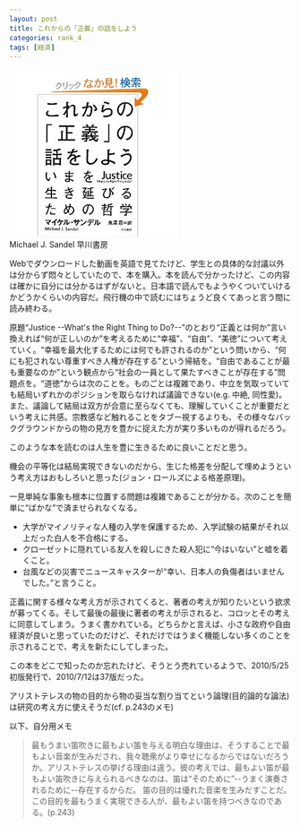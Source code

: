 ```yaml
---
layout: post
title: これからの「正義」の話をしよう
categories: rank_4
tags: [経済]
---
```



<div class="book"><div class="book_image"><a href="http://www.amazon.co.jp/dp/4152091312"><img src="/images/justice.jpg"></a></div><div class="book_info">Michael J. Sandel 早川書房</div><div class="clear"></div></div>

Webでダウンロードした動画を英語で見てたけど、学生との具体的な討議以外は分からず悶々としていたので、本を購入。本を読んで分かったけど、この内容は確かに自分には分かるはずがないと。日本語で読んでもようやくついていけるかどうかくらいの内容だ。飛行機の中で読むにはちょうど良くてあっと言う間に読み終わる。 

原題“Justice --What's the Right Thing to Do?--”のとおり“正義とは何か”言い換えれば“何が正しいのか”を考えるために“幸福”、“自由”、“美徳”について考えていく。“幸福を最大化するためには何でも許されるのか”という問いから、“何にも犯されない尊重すべき人権が存在する”という帰結を。“自由であることが最も重要なのか”という観点から“社会の一員として果たすべきことが存在する”問題点を。“道徳”からは次のことを。ものごとは複雑であり、中立を気取っていても結局いずれかのポジションを取らなければ議論できない(e.g. 中絶, 同性愛)。また、議論して結局は双方が合意に至らなくても、理解していくことが重要だという考えに共感。宗教感など触れることをタブー視するよりも、その様々なバックグラウンドからの物の見方を豊かに捉えた方が実り多いものが得れるだろう。 

このような本を読むのは人生を豊に生きるために良いことだと思う。 

機会の平等化は結局実現できないのだから、生じた格差を分配して埋めようという考え方はおもしろいと思った(ジョン・ロールズによる格差原理)。 

一見単純な事象も根本に位置する問題は複雑であることが分かる。次のことを簡単に“ばかな”で済ませられなくなる。 

* 大学がマイノリティな人種の入学を保護するため、入学試験の結果がそれ以上だった白人を不合格にする。 
* クローゼットに隠れている友人を殺しにきた殺人犯に“今はいない”と嘘を着くこと。 
* 台風などの災害でニュースキャスターが“幸い、日本人の負傷者はいませんでした。”と言うこと。 

正義に関する様々な考え方が示されてくると、著者の考えが知りたいという欲求が募ってくる。そして最後の最後に著者の考えが示されると、コロッとその考えに同意してしまう。うまく書かれている。どちらかと言えば、小さな政府や自由経済が良いと思っていたのだけど、それだけではうまく機能しない多くのことを示されることで、考えを新たにしてしまった。

この本をどこで知ったのか忘れたけど、そうとう売れているようで、2010/5/25 初版発行で、2010/7/12は37版だった。 

アリストテレスの物の目的から物の妥当な割り当てという論理(目的論的な論法)は研究の考え方に使えそうだ(cf. p.243のメモ) 

以下、自分用メモ

> 最もうまい笛吹きに最もよい笛を与える明白な理由は、そうすることで最もよい音楽が生みだされ、我々聴衆がより幸せになるからではないだろうか。アリストテレスの挙げる理由は違う。彼の考えでは、最もよい笛が最もよい笛吹きに与えられるべきなのは、笛は“そのために”--うまく演奏されるために--存在するからだ。 
笛の目的は優れた音楽を生みだすことだ。この目的を最もうまく実現できる人が、最もよい笛を持つべきなのである。(p.243)
